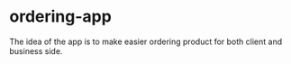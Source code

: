 # ordering-app
The idea of the app is to make easier ordering product for both client and business side. 
